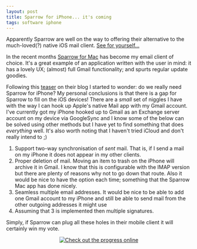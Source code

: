 ```yaml
---
layout: post
title: Sparrow for iPhone... it's coming
tags: software iphone
---
```


Apparently Sparrow are well on the way to offering their alternative to the much-loved(?) native iOS mail client. [See for yourself...](http://sprw.me/comingsoon/)

In the recent months [Sparrow for Mac](http://sparrowmailapp.com) has become my email client of choice. It's a great example of an application written with the user in mind: it has a lovely UX; (almost) full Gmail functionality; and spurts regular update goodies.

Following this [teaser](http://tumblr.com/Z8NiNyBSB8yJ) on their blog I started to wonder: do we really need Sparrow for iPhone? My personal conclusions is that there is a gap for Sparrow to fill on the iOS devices! There are a _small_ set of niggles I have with the way I can hook up Apple's native Mail app with my Gmail account. I've currently got my iPhone hooked up to Gmail as an Exchange server account on my device via GoogleSync and I know some of the below can be solved using other methods but I have yet to find something that does _everything_ well. It's also worth noting that I haven't tried iCloud and don't really intend to ;)

1.  Support two-way synchronisation of _sent_ mail. That is, if I send a mail on my iPhone it does not appear in my other clients.
2.  Proper deletion of mail. Moving an item to trash on the iPhone will archive it in Gmail. I know that this is configurable with the IMAP version but there are plenty of reasons why not to go down that route. Also it would be nice to have the option each time; something that the Sparrow Mac app has done nicely.
3.  Seamless multiple email addresses. It would be nice to be able to add one Gmail account to my iPhone and still be able to send mail from the other outgoing addresses it might use
4.  Assuming that 3 is implemented then multiple signatures.

Simply, if Sparrow can plug all these holes in their mobile client it will certainly win my vote.

<center>
<a alt="Sparrow for iPhone" href="http://sprw.me/comingsoon/">
<img style="" src="http://29.media.tumblr.com/tumblr_lx6f13MpOw1qbptnpo1_500.png" title="Check out the progress online"/></a>
</center>
